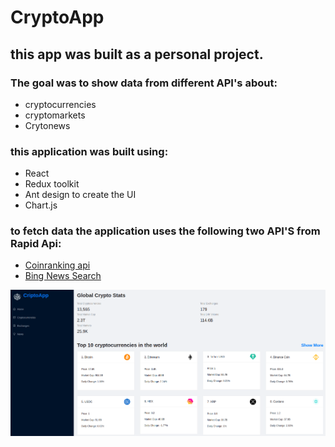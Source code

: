 # CryptoApp
## this app was built as a personal project.

### The goal was to show data from different API's about: 
- cryptocurrencies 
- cryptomarkets 
- Crytonews 

### this application was built using: 
- React 
- Redux toolkit 
- Ant design to create the UI 
- Chart.js

### to fetch data the application uses the following two API'S from Rapid Api:

- [Coinranking api](https://rapidapi.com/Coinranking/api/coinranking1/)
- [Bing News Search](https://rapidapi.com/microsoft-azure-org-microsoft-cognitive-services/api/bing-news-search1/)

![project Image](src/images/main.png)